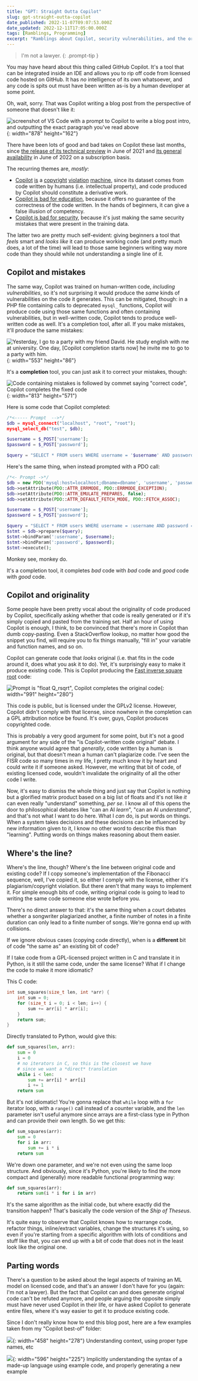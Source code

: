```yaml
---
title: "GPT: Straight Outta Copilot"
slug: gpt-straight-outta-copilot
date_published: 2022-11-07T09:07:53.000Z
date_updated: 2022-12-11T17:05:00.000Z
tags: [Ramblings, Programming]
excerpt: "Ramblings about Copilot, security vulnerabilities, and the originality of ML-generated content."
---
```


> I'm not a lawyer.
{: .prompt-tip }

You may have heard about this thing called GitHub Copilot. It's a tool that can be integrated inside an IDE and allows you to rip off code from licensed code hosted on GitHub. It has _no_ intelligence of its own whatsoever, and any code is spits out must have been written as-is by a human developer at some point.

Oh, wait, sorry. That was Copilot writing a blog post from the perspective of someone that doesn't like it:

![screenshot of VS Code with a prompt to Copilot to write a blog post intro, and outputting the exact paragraph you've read above](image.png){: width="878" height="162"}

There have been lots of good and bad takes on Copilot these last months, since [the release of its technical preview](https://github.blog/2021-06-29-introducing-github-copilot-ai-pair-programmer/) in June of 2021 and [its general availability](https://github.blog/2022-06-21-github-copilot-is-generally-available-to-all-developers/) in June of 2022 on a subscription basis.

The recurring themes are, _mostly_:

*   [Copilot](https://www.theregister.com/2022/10/19/github_copilot_copyright/) [is](https://www.zdnet.com/article/is-github-copilots-code-legal-ethically-right/) a [copyright](https://devclass.com/2022/10/17/github-copilot-under-fire-as-dev-claims-it-emits-large-chunks-of-my-copyrighted-code/) [violation](https://www.fsf.org/licensing/copilot/copyright-implications-of-the-use-of-code-repositories-to-train-a-machine-learning-model) [machine](https://twitter.com/docsparse/status/1581461734665367554), since its dataset comes from code written by humans (i.e. intellectual property), and code produced by Copilot should constitute a derivative work.
*   [Copilot is bad for education](https://www.theregister.com/2022/08/19/copilot_github_students/), because it offers no guarantee of the correctness of the code written. In the hands of beginners, it can give a false illusion of competency.
*   [Copilot is bad for security](https://www.spiceworks.com/it-security/security-general/news/40-of-code-produced-by-github-copilot-vulnerable-to-threats-research/), because it's just making the same security mistakes that were present in the training data.

The latter two are pretty much self-evident: giving beginners a tool that _feels_ smart and _looks like_ it can produce working code (and pretty much does, a lot of the time) will lead to those same beginners writing way more code than they should while not understanding a single line of it.

## Copilot and mistakes

The same way, Copilot was trained on human-written code, _including vulnerabilities_, so it's not surprising it would produce the _same_ kinds of vulnerabilities on the code it generates. This can be mitigated, though: in a PHP file containing calls to deprecated `mysql_` functions, Copilot will produce code using those same functions and often containing vulnerabilities, but in well-written code, Copilot tends to produce well-written code as well. It's a completion tool, after all. If you make mistakes, it'll produce the same mistakes:

![Yesterday, I go to a party with my friend David.  He study english with me at university.  One day, [Copilot completion starts now] he invite me to go to a party with him.](image-1.png){: width="553" height="86"}

It's a **completion** tool, you can just ask it to correct your mistakes, though:

![Code containing mistakes is followed by commet saying "correct code", Copilot completes the fixed code](image-2.png){: width="813" height="571"}

Here is some code that Copilot completed:

```php
/*<----- Prompt  -->*/
$db = mysql_connect("localhost", "root", "root");
mysql_select_db("test", $db);

$username = $_POST['username'];
$password = $_POST['password'];

$query = "SELECT * FROM users WHERE username = '$username' AND password = '$password'"; // SQL injection!
```

Here's the same thing, when instead prompted with a PDO call:

```php
/*<- Prompt ->*/
$db = new PDO('mysql:host=localhost;dbname=dbname', 'username', 'password');
$db->setAttribute(PDO::ATTR_ERRMODE, PDO::ERRMODE_EXCEPTION);
$db->setAttribute(PDO::ATTR_EMULATE_PREPARES, false);
$db->setAttribute(PDO::ATTR_DEFAULT_FETCH_MODE, PDO::FETCH_ASSOC);

$username = $_POST['username'];
$password = $_POST['password'];

$query = "SELECT * FROM users WHERE username = :username AND password = :password";
$stmt = $db->prepare($query);
$stmt->bindParam(':username', $username);
$stmt->bindParam(':password', $password);
$stmt->execute();
```

Monkey see, monkey do.

It's a completion tool, it completes _bad_ code with _bad_ code and _good_ code with _good_ code.

## Copilot and originality

Some people have been pretty vocal about the originality of code produced by Copilot, specifically asking whether that code is really generated or if it's simply copied and pasted from the training set. Half an hour of using Copilot is enough, I think, to be convinced that there's more in Copilot than dumb copy-pasting. Even a StackOverflow lookup, no matter how good the snippet you find, will require you to fix things manually, "fill in" your variable and function names, and so on.

Copilot can generate code that _looks_ original (i.e. that fits in the code around it, does what you ask it to do). Yet, it's surprisingly easy to make it produce existing code. This is Copilot producing the [Fast inverse square root](https://en.wikipedia.org/wiki/Fast_inverse_square_root) code:

![Prompt is "float Q_rsqrt", Copilot completes the original code](image-3.png){: width="991" height="280"}

This code is public, but is licensed under the GPLv2 license. However, Copilot didn't comply with that license, since nowhere in the completion can a GPL attribution notice be found. It's over, guys, Copilot produces copyrighted code.

This is probably a very good argument for some point, but it's not a good argument for any side of the "is Copilot-written code original" debate. I think anyone would agree that _generally_, code written by a human is original, but that doesn't mean a human can't plagiarize code. I've seen the FISR code so many times in my life, I pretty much know it by heart and could write it if someone asked. However, me writing that bit of code, of existing licensed code, wouldn't invalidate the originality of all the other code I write.

Now, it's easy to dismiss the whole thing and just say that Copilot is nothing but a glorified matrix product based on a big list of floats and it's not like _it_ can even really "understand" something, _per se_. I know all of this opens the door to philosophical debates like "can an AI _learn_", "can an AI _understand_", and that's not what I want to do here. What I _can_ do, is put words on things. When a system takes decisions and these decisions can be influenced by new information given to it, I know no other word to describe this than "learning". Putting words on things makes reasoning about them easier.

## Where's the line?

Where's the line, though? Where's the line between original code and existing code? If I copy someone's implementation of the Fibonacci sequence, well, I've copied it, so either I comply with the license, either it's plagiarism/copyright violation. But there aren't that many ways to implement it. For simple enough bits of code, writing original code is going to lead to writing the same code someone else wrote before you.

There's no direct answer to that: it's the same thing when a court debates whether a songwriter plagiarized another, a finite number of notes in a finite duration can only lead to a finite number of songs. We're gonna end up with collisions.

If we ignore obvious cases (copying code directly), when is a **different** bit of code "the same as" an existing bit of code?

If I take code from a GPL-licensed project written in C and translate it in Python, is it still the same code, under the same license? What if I change the code to make it more idiomatic?

This C code:

```c
int sum_squares(size_t len, int *arr) {
    int sum = 0;
    for (size_t i = 0; i < len; i++) {
        sum += arr[i] * arr[i];
    }
    return sum;
}
```

Directly translated to Python, would give this:

```python
def sum_squares(len, arr):
    sum = 0
    i = 0
    # no iterators in C, so this is the closest we have
    # since we want a *direct* translation
    while i < len: 
        sum += arr[i] * arr[i]
        i += 1
    return sum
```

But it's not idiomatic! You're gonna replace that `while` loop with a `for` iterator loop, with a `range()` call instead of a counter variable, and the `len` parameter isn't useful anymore since arrays are a first-class type in Python and can provide their own length. So we get this:

```py
def sum_squares(arr):
    sum = 0
    for i in arr:
        sum += i * i
    return sum
```

We're down one parameter, and we're not even using the same loop structure. And obviously, since it's Python, you're likely to find the more compact and (generally) more readable functional programming way:

```py
def sum_squares(arr):
    return sum(i * i for i in arr)
```

It's the same algorithm as the initial code, but where exactly did the transition happen? That's basically the code version of the _Ship of Theseus_.

It's quite easy to observe that Copilot knows how to rearrange code, refactor things, inline/extract variables, change the structures it's using, so even if you're starting from a specific algorithm with lots of conditions and stuff like that, you can end up with a bit of code that does not in the least look like the original one.

## Parting words

There's a question to be asked about the legal aspects of training an ML model on licensed code, and that's an answer I don't have for you (again: I'm not a lawyer). But the fact that Copilot can and does generate original code can't be refuted anymore, and people arguing the opposite simply must have never used Copilot in their life, or have asked Copilot to generate entire files, where it's way easier to get it to produce existing code.

Since I don't really know how to end this blog post, here are a few examples taken from my "Copilot best-of" folder:

![](image-7.png){: width="458" height="278"}
<label>Understanding context, using proper type names, etc</label>

![](image-8.png){: width="596" height="225"}
<label>Implicitly understanding the syntax of a made-up language using example code, and properly generating a new example</label>
<video src="/assets/posts/2022-11-07-gpt-straight-outta-copilot/copilot-best-of---Imgur.mp4" poster="https://img.spacergif.org/v1/960x708/0a/spacer.png" width="960" height="708" preload="metadata" style="background: transparent url('/assets/posts/2022-11-07-gpt-straight-outta-copilot/media-thumbnail-ember164.jpg') 50% 50% / cover no-repeat;" controls="" class="embed-video"></video><video src="/assets/posts/2022-11-07-gpt-straight-outta-copilot/copilot-best-of---Imgur--1-.mp4" poster="https://img.spacergif.org/v1/960x650/0a/spacer.png" width="960" height="650" preload="metadata" style="background: transparent url('/assets/posts/2022-11-07-gpt-straight-outta-copilot/media-thumbnail-ember180.jpg') 50% 50% / cover no-repeat;" controls="" class="embed-video"></video>
